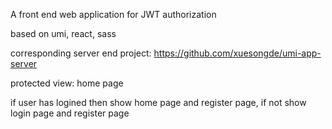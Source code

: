 A front end web application for JWT authorization

based on umi, react, sass

corresponding server end project: https://github.com/xuesongde/umi-app-server

protected view: home page

if user has logined then show home page and register page, if not show login page and register page


